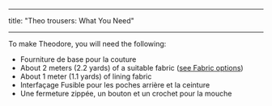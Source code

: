 - - -
title: "Theo trousers: What You Need"
- - -

To make Theodore, you will need the following:

- Fourniture de base pour la couture
- About 2 meters (2.2 yards) of a suitable fabric ([see Fabric options](/docs/patterns/theo/fabric))
- About 1 meter (1.1 yards) of lining fabric
- Interfaçage Fusible pour les poches arrière et la ceinture
- Une fermeture zippée, un bouton et un crochet pour la mouche
